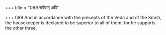 +++
title = "089 सर्वेषाम् अपि"

+++
089	And in accordance with the precepts of the Veda and of the Smriti, the housekeeper is declared to be superior to all of them; for he supports the other three.